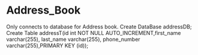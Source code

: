 # Address_Book
Only connects to database for Address book.
Create DataBase addressDB;
Create Table addressT(id int NOT NULL AUTO_INCREMENT,first_name varchar(255), last_name varchar(255), phone_number varchar(255),PRIMARY KEY (id));
